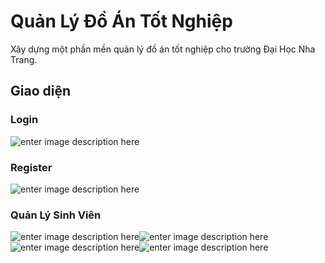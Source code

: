 # Quản Lý Đồ Án Tốt Nghiệp

Xây dựng một phần mền quản lý đồ án tốt nghiệp cho trường Đại Học Nha Trang.
## Giao diện
### Login
![enter image description here](https://files.catbox.moe/0cwors.png)
### Register
![enter image description here](https://files.catbox.moe/qjzd3u.png)
### Quản Lý Sinh Viên
![enter image description here](https://files.catbox.moe/009scw.png)![enter image description here](https://files.catbox.moe/9btj0x.png)![enter image description here](https://files.catbox.moe/pdoega.png)![enter image description here](https://files.catbox.moe/vxrpno.png)
